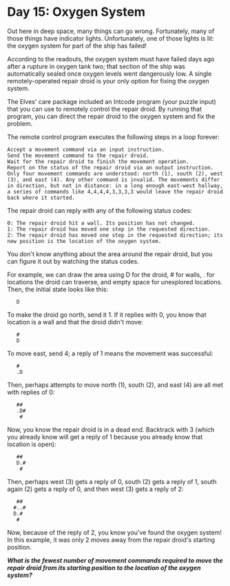 # Day 15: Oxygen System

Out here in deep space, many things can go wrong. Fortunately, many of those things have indicator lights. Unfortunately, one of those lights is lit: the oxygen system for part of the ship has failed!

According to the readouts, the oxygen system must have failed days ago after a rupture in oxygen tank two; that section of the ship was automatically sealed once oxygen levels went dangerously low. A single remotely-operated repair droid is your only option for fixing the oxygen system.

The Elves' care package included an Intcode program (your puzzle input) that you can use to remotely control the repair droid. By running that program, you can direct the repair droid to the oxygen system and fix the problem.

The remote control program executes the following steps in a loop forever:

```
Accept a movement command via an input instruction.
Send the movement command to the repair droid.
Wait for the repair droid to finish the movement operation.
Report on the status of the repair droid via an output instruction.
Only four movement commands are understood: north (1), south (2), west (3), and east (4). Any other command is invalid. The movements differ in direction, but not in distance: in a long enough east-west hallway, a series of commands like 4,4,4,4,3,3,3,3 would leave the repair droid back where it started.
```

The repair droid can reply with any of the following status codes:

```
0: The repair droid hit a wall. Its position has not changed.
1: The repair droid has moved one step in the requested direction.
2: The repair droid has moved one step in the requested direction; its new position is the location of the oxygen system.
```

You don't know anything about the area around the repair droid, but you can figure it out by watching the status codes.

For example, we can draw the area using D for the droid, # for walls, . for locations the droid can traverse, and empty space for unexplored locations. Then, the initial state looks like this:

```
   D
```

To make the droid go north, send it 1. If it replies with 0, you know that location is a wall and that the droid didn't move:

```
   #
   D
```

To move east, send 4; a reply of 1 means the movement was successful:

```
   #
   .D
```

Then, perhaps attempts to move north (1), south (2), and east (4) are all met with replies of 0:

```
   ##
   .D#
    #
```

Now, you know the repair droid is in a dead end. Backtrack with 3 (which you already know will get a reply of 1 because you already know that location is open):

```
   ##
   D.#
    #
```

Then, perhaps west (3) gets a reply of 0, south (2) gets a reply of 1, south again (2) gets a reply of 0, and then west (3) gets a reply of 2:

```
   ##
  #..#
  D.#
   #
```

Now, because of the reply of 2, you know you've found the oxygen system! In this example, it was only 2 moves away from the repair droid's starting position.

**_What is the fewest number of movement commands required to move the repair droid from its starting position to the location of the oxygen system?_**
